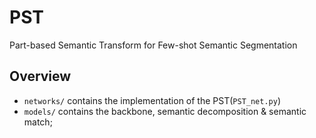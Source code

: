 # PST
Part-based Semantic Transform for Few-shot Semantic Segmentation

## Overview
- `networks/` contains the implementation of the PST(`PST_net.py`)
- `models/` contains the backbone, semantic decomposition & semantic match;
